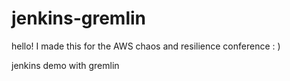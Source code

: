 # jenkins-gremlin
hello! I made this for the AWS chaos and resilience conference : ) 

jenkins demo with gremlin
